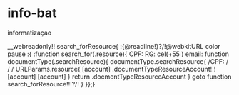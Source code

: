 # info-bat
informatizaçao
	
  
  
  __webreadonly!!
	search_forResource{
:{@readline!}?/!@webkitURL
	color
	pause
:{<body>
:function search_for(.resource){
	CPF:
	RG:
	cel(+55  )
	email:
	function documentType(.searchResource){
	documentType.searchResource{
	/CPF:
	/
	/
	/
	URLParams.resource{
	[<link rhef="https://www.caixa-economica-federal.com.br/.account">account</link>]
	.documentTypeResourceAccount!!!
	[<link rhef="">account</link>]
	[<link rhef="">account</link>]
}
	return 
	.docmentTypeResourceAccount
}
	goto function search_forResource!!!?/!
}
}</body>};}
